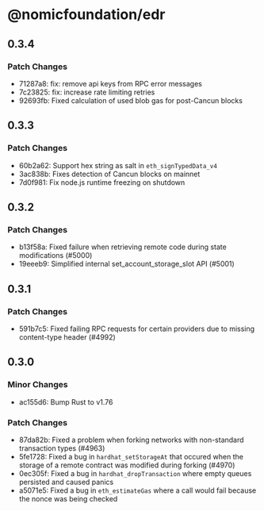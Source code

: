 # @nomicfoundation/edr

## 0.3.4

### Patch Changes

- 71287a8: fix: remove api keys from RPC error messages
- 7c23825: fix: increase rate limiting retries
- 92693fb: Fixed calculation of used blob gas for post-Cancun blocks

## 0.3.3

### Patch Changes

- 60b2a62: Support hex string as salt in `eth_signTypedData_v4`
- 3ac838b: Fixes detection of Cancun blocks on mainnet
- 7d0f981: Fix node.js runtime freezing on shutdown

## 0.3.2

### Patch Changes

- b13f58a: Fixed failure when retrieving remote code during state modifications (#5000)
- 19eeeb9: Simplified internal set_account_storage_slot API (#5001)

## 0.3.1

### Patch Changes

- 591b7c5: Fixed failing RPC requests for certain providers due to missing content-type header (#4992)

## 0.3.0

### Minor Changes

- ac155d6: Bump Rust to v1.76

### Patch Changes

- 87da82b: Fixed a problem when forking networks with non-standard transaction types (#4963)
- 5fe1728: Fixed a bug in `hardhat_setStorageAt` that occured when the storage of a remote contract was modified during forking (#4970)
- 0ec305f: Fixed a bug in `hardhat_dropTransaction` where empty queues persisted and caused panics
- a5071e5: Fixed a bug in `eth_estimateGas` where a call would fail because the nonce was being checked
